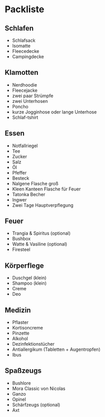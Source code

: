 # Packliste

## Schlafen

* Schlafsack
* Isomatte
* Fleecedecke
* Campingdecke

## Klamotten

* Nerdhoodie
* Fleecejacke
* zwei paar Strümpfe
* zwei Unterhosen
* Poncho
* kurze Jogginhose oder lange Unterhose
* Schlaf-tshirt

## Essen

* Notfallriegel
* Tee
* Zucker
* Salz
* Öl
* Pfeffer
* Besteck
* Nalgene Flasche groß
* Kleen Kanteen Flasche für Feuer
* Tatonka Becher
* Ingwer
* Zwei Tage Hauptverpflegung

## Feuer

* Trangia & Spiritus (optional)
* Bushbox
* Watte & Vasiline (optional)
* Firesteel

## Körperflege

* Duschgel (klein)
* Shampoo (klein)
* Creme
* Deo

## Medizin

* Pflaster
* Kortisoncreme
* Pinzette
* Alkohol
* Dezinfektionstücher
* Antiallergikum (Tabletten + Augentropfen)
* Ibus

## Spaßzeugs

* Bushlore
* Mora Classic von Nicolas
* Ganzo
* Opinel
* Schärfzeugs (optional)
* Axt
